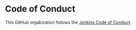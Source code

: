 # Code of Conduct

This GitHub orgabization follows the [Jenkins Code of Conduct](https://www.jenkins.io/project/conduct/).

